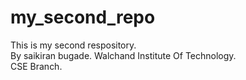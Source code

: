 # my_second_repo
This is my second respository.<br>
By saikiran bugade.
Walchand Institute Of Technology.<br>
CSE Branch.

